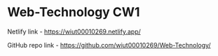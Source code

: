 # Web-Technology CW1

Netlify link - https://wiut00010269.netlify.app/

GitHub repo link - https://github.com/wiut00010269/Web-Technology/
